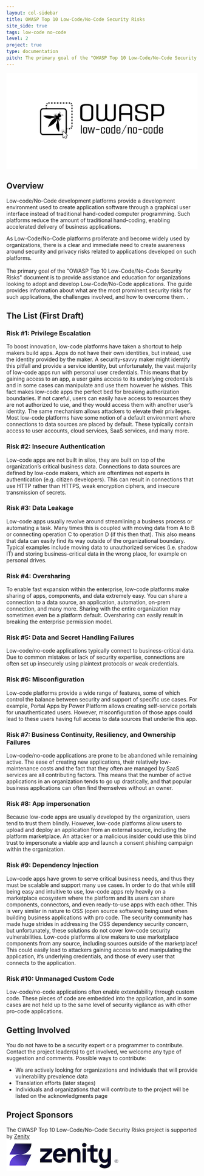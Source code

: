 ```yaml
---
layout: col-sidebar
title: OWASP Top 10 Low-Code/No-Code Security Risks
site_side: true
tags: low-code no-code
level: 2
project: true
type: documentation
pitch: The primary goal of the "OWASP Top 10 Low-Code/No-Code Security Risks" document is to provide assistance and education for organizations looking to adopt and develop Low-Code/No-Code applications. The guide provides information about what are the most prominent security risks for such applications, the challenges involved, and how to overcome them.
---
```


[![OWASP Low-Code / No-Code](assets/images/owasp-lcnc.png)](https://owasp.org/www-project-top-10-low-code-no-code-security-risks/)

## Overview
Low-code/No-Code development platforms provide a development environment used to create application software through a graphical user interface instead of traditional hand-coded computer programming. 
Such platforms reduce the amount of traditional hand-coding, enabling accelerated delivery of business applications. 

As Low-Code/No-Code platforms proliferate and become widely used by organizations, there is a clear and immediate need to create awareness around security and privacy risks related to applications developed on such platforms.
<br>
<br>
The primary goal of the "OWASP Top 10 Low-Code/No-Code Security Risks" document is to provide assistance and education for organizations looking to adopt and develop Low-Code/No-Code applications. 
The guide provides information about what are the most prominent security risks for such applications, the challenges involved, and how to overcome them.
.

## The List (First Draft)

### Risk #1: Privilege Escalation
To boost innovation, low-code platforms have taken a shortcut to help makers build apps. Apps do not have their own identities, but instead, use the identity provided by the maker. A security-savvy maker might identify this pitfall and provide a service identity, but unfortunately, the vast majority of low-code apps run with personal user credentials. This means that by gaining access to an app, a user gains access to its underlying credentials and in some cases can manipulate and use them however he wishes. This fact makes low-code apps the perfect bed for breaking authorization boundaries. If not careful, users can easily have access to resources they are not authorized to use, and they would access them with another user’s identity. The same mechanism allows attackers to elevate their privileges. Most low-code platforms have some notion of a default environment where connections to data sources are placed by default. These typically contain access to user accounts, cloud services, SaaS services, and many more.

### Risk #2: Insecure Authentication
Low-code apps are not built in silos, they are built on top of the organization’s critical business data. Connections to data sources are defined by low-code makers, which are oftentimes not experts in authentication (e.g. citizen developers). This can result in connections that use HTTP rather than HTTPS, weak encryption ciphers, and insecure transmission of secrets.

### Risk #3: Data Leakage
Low-code apps usually revolve around streamlining a business process or automating a task. Many times this is coupled with moving data from A to B or connecting operation C to operation D (if this then that). This also means that data can easily find its way outside of the organizational boundary. Typical examples include moving data to unauthorized services (i.e. shadow IT) and storing business-critical data in the wrong place, for example on personal drives.

### Risk #4: Oversharing
To enable fast expansion within the enterprise, low-code platforms make sharing of apps, components, and data extremely easy. You can share a connection to a data source, an application, automation, on-prem connection, and many more. Sharing with the entire organization may sometimes even be a platform default. Oversharing can easily result in breaking the enterprise permission model.

### Risk #5: Data and Secret Handling Failures
Low-code/no-code applications typically connect to business-critical data. 
Due to common mistakes or lack of security expertise, connections are often set up insecurely using plaintext protocols or weak credentials.

### Risk #6: Misconfiguration
Low-code platforms provide a wide range of features, some of which control the balance between security and support of specific use cases. For example, Portal Apps by Power Platform allows creating self-service portals for unauthenticated users. However, misconfiguration of those apps could lead to these users having full access to data sources that underlie this app.

### Risk #7: Business Continuity, Resiliency, and Ownership Failures
Low-code/no-code applications are prone to be abandoned while remaining active. 
The ease of creating new applications, their relatively low-maintenance costs and the fact that they often are managed by SaaS services are all contributing factors. 
This means that the number of active applications in an organization tends to go up drastically, and that popular business applications can often find themselves without an owner.

### Risk #8: App impersonation
Because low-code apps are usually developed by the organization, users tend to trust them blindly. However, low-code platforms allow users to upload and deploy an application from an external source, including the platform marketplace. An attacker or a malicious insider could use this blind trust to impersonate a viable app and launch a consent phishing campaign within the organization.

### Risk #9: Dependency Injection
Low-code apps have grown to serve critical business needs, and thus they must be scalable and support many use cases. In order to do that while still being easy and intuitive to use, low-code apps rely heavily on a marketplace ecosystem where the platform and its users can share components, connectors, and even ready-to-use apps with each other. This is very similar in nature to OSS (open source software) being used when building business applications with pro code. The security community has made huge strides in addressing the OSS dependency security concern, but unfortunately, these solutions do not cover low-code security vulnerabilities. Low-code platforms allow makers to use marketplace components from any source, including sources outside of the marketplace! This could easily lead to attackers gaining access to and manipulating the application, it’s underlying credentials, and those of every user that connects to the application.

### Risk #10: Unmanaged Custom Code
Low-code/no-code applications often enable extendability through custom code. 
These pieces of code are embedded into the application, and in some cases are not held up to the same level of security vigilance as with other pro-code applications. 


## Getting Involved
You do not have to be a security expert or a programmer to contribute. 
Contact the project leader(s) to get involved, we welcome any type of suggestion and comments. Possible ways to contribute:
 * We are actively looking for organizations and individuals that will provide vulnerability prevalence data
 * Translation efforts (later stages)
 * Individuals and organizations that will contribute to the project will be listed on the acknowledgments page


## Project Sponsors
The OWASP Top 10 Low-Code/No-Code Security Risks project is supported by [Zenity](https://www.zenity.io/)
<br>
[![Zenity](assets/images/zenity-new-logo2.png)](https://www.zenity.io/)
